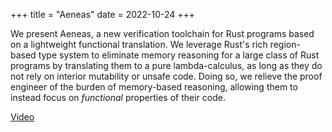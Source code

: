 +++
title = "Aeneas"
date = 2022-10-24
+++

We present Aeneas, a new verification toolchain for Rust programs based on a lightweight functional translation. We leverage Rust's rich region-based type system to eliminate memory reasoning for a large class of Rust programs by translating them to a pure lambda-calculus, as long as they do not rely on interior mutability or unsafe code. Doing so, we relieve the proof engineer of the burden of memory-based reasoning, allowing them to instead focus on *functional* properties of their code.

[Video]( https://youtu.be/9j9EE36lJJI )